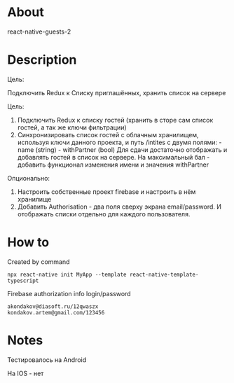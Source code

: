# About

react-native-guests-2

# Description

Цель: 

Подключить Redux к Списку приглашённых, хранить список на сервере

Цель: 

1. Подключить Redux к списку гостей (хранить в сторе сам список гостей, а так же ключи фильтрации) 
2. Синхронизировать список гостей с облачным хранилищем, используя ключи данного проекта, и путь /intites c двумя полями: - name (string) - withPartner (bool) Для сдачи достаточно отображать и добавлять гостей в список на сервере. На максимальный бал - добавить функционал изменения имени и значения withPartner 

Опционально: 
1. Настроить собственные проект firebase и настроить в нём хранилище 
2. Добавить Authorisation - два поля сверху экрана email/password. И отображать списки отдельно для каждого пользователя.


# How to

Created by command

    npx react-native init MyApp --template react-native-template-typescript

Firebase authorization info
    login/password

    akondakov@diasoft.ru/12qwaszx
    kondakov.artem@gmail.com/123456

# Notes

Теcтировалось на Android

На IOS - нет
